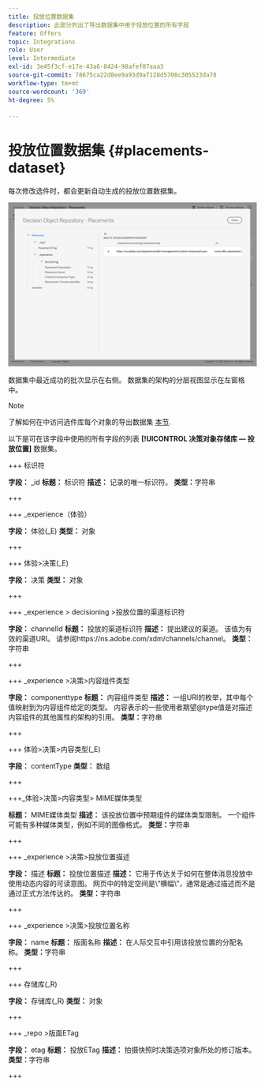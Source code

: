 ```yaml
---
title: 投放位置数据集
description: 此部分列出了导出数据集中用于投放位置的所有字段
feature: Offers
topic: Integrations
role: User
level: Intermediate
exl-id: 3e45f3cf-e17e-43a6-8424-98afef07aaa3
source-git-commit: 78675ca22d8ee9a93d9af128d5708c305523da78
workflow-type: tm+mt
source-wordcount: '369'
ht-degree: 5%

---
```


# 投放位置数据集 {#placements-dataset}

每次修改选件时，都会更新自动生成的投放位置数据集。

![](../assets/dataset-placements.png)

数据集中最近成功的批次显示在右侧。 数据集的架构的分层视图显示在左窗格中。

>[!NOTE]
>
>了解如何在中访问选件库每个对象的导出数据集 [本节](../export-catalog/access-dataset.md).

以下是可在该字段中使用的所有字段的列表 **[!UICONTROL 决策对象存储库 — 投放位置]** 数据集。

<!--A placement describes a location or place in a personalized message. It is used to set technical constraints for content that the personalization decision supplies. The placement also represents a request to produce certain types of metrics when an experience event is produced where this placement is involved. For instance, the placement facilitates a personalized clickable image inside an email shown to an end-user. The placement may for instance request from the assembled experience that the click on its image gets reported in an experience event with a metric https://ns.adobe.com/xdm/data/metrics/web/linkclicks and a reference to this placement.-->

+++ 标识符

**字段：** _id
**标题：** 标识符
**描述：** 记录的唯一标识符。
**类型：**&#x200B;字符串

+++

+++ _experience（体验）

**字段：** 体验(_E)
**类型：** 对象

+++

+++ 体验>决策(_E)

**字段：** 决策
**类型：** 对象

+++

+++ _experience > decisioning >投放位置的渠道标识符

**字段：** channelId
**标题：** 投放的渠道标识符
**描述：** 提出建议的渠道。 该值为有效的渠道URI。 请参阅https://ns.adobe.com/xdm/channels/channel。
**类型：**&#x200B;字符串

+++

+++ _experience >决策>内容组件类型

**字段：** componenttype
**标题：** 内容组件类型
**描述：** 一组URI的枚举，其中每个值映射到为内容组件给定的类型。 内容表示的一些使用者期望@type值是对描述内容组件的其他属性的架构的引用。
**类型：**&#x200B;字符串

+++

+++ 体验>决策>内容类型(_E)

**字段：** contentType
**类型：** 数组

+++

+++_体验>决策>内容类型> MIME媒体类型

**标题：** MIME媒体类型
**描述：** 该投放位置中预期组件的媒体类型限制。 一个组件可能有多种媒体类型，例如不同的图像格式。
**类型：**&#x200B;字符串

+++

+++ _experience >决策>投放位置描述

**字段：** 描述
**标题：** 投放位置描述
**描述：** 它用于传达关于如何在整体消息投放中使用动态内容的可读意图。 网页中的特定空间是\“横幅\”，通常是通过描述而不是通过正式方法传达的。
**类型：**&#x200B;字符串

+++

+++ _experience >决策>投放位置名称

**字段：** name
**标题：** 版面名称
**描述：** 在人际交互中引用该投放位置的分配名称。
**类型：**&#x200B;字符串

+++

+++ 存储库(_R)

**字段：** 存储库(_R)
**类型：** 对象

+++

+++ _repo >版面ETag

**字段：** etag
**标题：** 投放ETag
**描述：** 拍摄快照时决策选项对象所处的修订版本。
**类型：**&#x200B;字符串

+++
